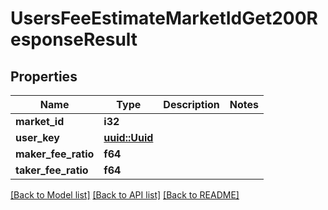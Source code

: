 # UsersFeeEstimateMarketIdGet200ResponseResult

## Properties

Name | Type | Description | Notes
------------ | ------------- | ------------- | -------------
**market_id** | **i32** |  | 
**user_key** | [**uuid::Uuid**](uuid::Uuid.md) |  | 
**maker_fee_ratio** | **f64** |  | 
**taker_fee_ratio** | **f64** |  | 

[[Back to Model list]](../README.md#documentation-for-models) [[Back to API list]](../README.md#documentation-for-api-endpoints) [[Back to README]](../README.md)


